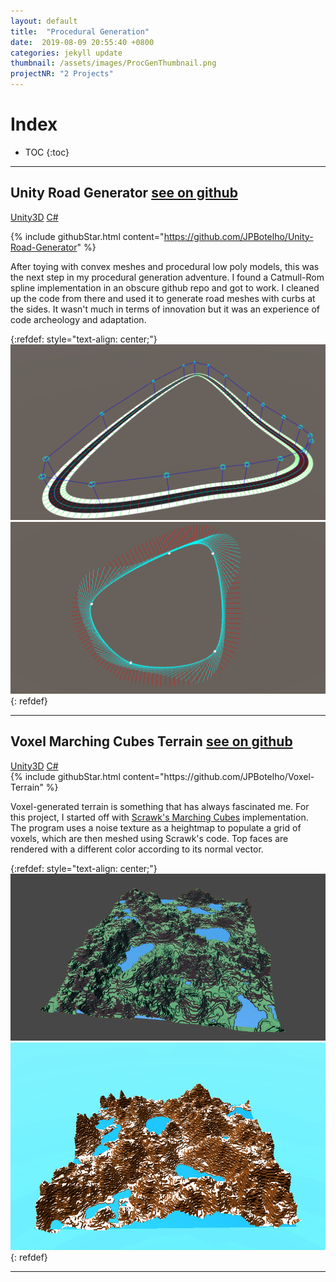 ```yaml
---
layout: default
title:  "Procedural Generation"
date:  2019-08-09 20:55:40 +0800
categories: jekyll update
thumbnail: /assets/images/ProcGenThumbnail.png
projectNR: "2 Projects"
---
```

<script async defer src="https://buttons.github.io/buttons.js"></script>

# Index
* TOC
{:toc}

---
## Unity Road Generator  <a href="https://github.com/JPBotelho/Unity-Road-Generator" class = "githubLink">see on github</a>
<div markdown="0" class = "tagContainer">
<a href="#" class = "unityTag">Unity3D</a>
<a href="#" class = "csharpTag">C#</a>
</div>

{% include githubStar.html content="https://github.com/JPBotelho/Unity-Road-Generator" %} 

After toying with convex meshes and procedural low poly models, this was the next step in my procedural generation adventure. I found a Catmull-Rom spline implementation in an obscure github repo and got to work. I cleaned up the code from there and used it to generate road meshes with curbs at the sides. It wasn't much in terms of innovation but it was an experience of code archeology and adaptation.

{:refdef: style="text-align: center;"}
![Test](/assets/images/ProcGenThumbnail.png "Image")
![Test](/assets/images/RoadSpline.png "Image")
{: refdef}

---

## Voxel Marching Cubes Terrain <a href="https://github.com/JPBotelho/Voxel-Terrain" class = "githubLink">see on github</a>
<div markdown="0" class = "tagContainer">
<a href="#" class = "unityTag">Unity3D</a>
<a href="#" class = "csharpTag">C#</a>
</div>
{% include githubStar.html content="https://github.com/JPBotelho/Voxel-Terrain" %} 

Voxel-generated terrain is something that has always fascinated me. For this project, I started off with [Scrawk's Marching Cubes](https://github.com/Scrawk/Marching-Cubes) implementation. The program uses a noise texture as a heightmap to populate a grid of voxels, which are then meshed using Scrawk's code. Top faces are rendered with a different color according to its normal vector. 

{:refdef: style="text-align: center;"}
![Test](/assets/images/Terrain.png "Image")
![Test](/assets/images/Terrain2.png "Image")
{: refdef}


---
